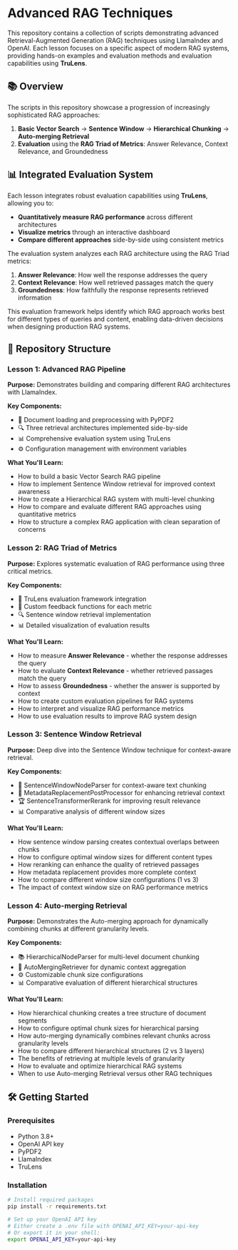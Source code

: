 # Advanced RAG Techniques

This repository contains a collection of scripts demonstrating advanced Retrieval-Augmented Generation (RAG) techniques using LlamaIndex and OpenAI. 
Each lesson focuses on a specific aspect of modern RAG systems, providing hands-on examples and evaluation methods and evaluation capabilities using **TruLens**.

## 📚 Overview

The scripts in this repository showcase a progression of increasingly sophisticated RAG approaches:

1. **Basic Vector Search** → **Sentence Window** → **Hierarchical Chunking** → **Auto-merging Retrieval**
2. **Evaluation** using the **RAG Triad of Metrics**: Answer Relevance, Context Relevance, and Groundedness

## 📊 Integrated Evaluation System

Each lesson integrates robust evaluation capabilities using **TruLens**, allowing you to:

- **Quantitatively measure RAG performance** across different architectures
- **Visualize metrics** through an interactive dashboard
- **Compare different approaches** side-by-side using consistent metrics

The evaluation system analyzes each RAG architecture using the RAG Triad metrics:
1. **Answer Relevance**: How well the response addresses the query
2. **Context Relevance**: How well retrieved passages match the query
3. **Groundedness**: How faithfully the response represents retrieved information

This evaluation framework helps identify which RAG approach works best for different types of queries and content, 
enabling data-driven decisions when designing production RAG systems.

## 🧩 Repository Structure

### Lesson 1: Advanced RAG Pipeline

**Purpose:** Demonstrates building and comparing different RAG architectures with LlamaIndex.

**Key Components:**
- 📄 Document loading and preprocessing with PyPDF2
- 🔍 Three retrieval architectures implemented side-by-side
- 📊 Comprehensive evaluation system using TruLens
- ⚙️ Configuration management with environment variables

**What You'll Learn:**
- How to build a basic Vector Search RAG pipeline
- How to implement Sentence Window retrieval for improved context awareness
- How to create a Hierarchical RAG system with multi-level chunking
- How to compare and evaluate different RAG approaches using quantitative metrics
- How to structure a complex RAG application with clean separation of concerns

### Lesson 2: RAG Triad of Metrics

**Purpose:** Explores systematic evaluation of RAG performance using three critical metrics.

**Key Components:**
- 📏 TruLens evaluation framework integration
- 🎯 Custom feedback functions for each metric
- 🔍 Sentence window retrieval implementation
- 📊 Detailed visualization of evaluation results

**What You'll Learn:**
- How to measure **Answer Relevance** - whether the response addresses the query
- How to evaluate **Context Relevance** - whether retrieved passages match the query
- How to assess **Groundedness** - whether the answer is supported by context
- How to create custom evaluation pipelines for RAG systems
- How to interpret and visualize RAG performance metrics
- How to use evaluation results to improve RAG system design

### Lesson 3: Sentence Window Retrieval

**Purpose:** Deep dive into the Sentence Window technique for context-aware retrieval.

**Key Components:**
- 📑 SentenceWindowNodeParser for context-aware text chunking
- 🔄 MetadataReplacementPostProcessor for enhancing retrieval context
- 🏆 SentenceTransformerRerank for improving result relevance
- 📊 Comparative analysis of different window sizes

**What You'll Learn:**
- How sentence window parsing creates contextual overlaps between chunks
- How to configure optimal window sizes for different content types
- How reranking can enhance the quality of retrieved passages
- How metadata replacement provides more complete context
- How to compare different window size configurations (1 vs 3)
- The impact of context window size on RAG performance metrics

### Lesson 4: Auto-merging Retrieval

**Purpose:** Demonstrates the Auto-merging approach for dynamically combining chunks at different granularity levels.

**Key Components:**
- 📚 HierarchicalNodeParser for multi-level document chunking
- 🔀 AutoMergingRetriever for dynamic context aggregation
- ⚙️ Customizable chunk size configurations
- 📊 Comparative evaluation of different hierarchical structures

**What You'll Learn:**
- How hierarchical chunking creates a tree structure of document segments
- How to configure optimal chunk sizes for hierarchical parsing
- How auto-merging dynamically combines relevant chunks across granularity levels
- How to compare different hierarchical structures (2 vs 3 layers)
- The benefits of retrieving at multiple levels of granularity
- How to evaluate and optimize hierarchical RAG systems
- When to use Auto-merging Retrieval versus other RAG techniques

## 🛠️ Getting Started

### Prerequisites

- Python 3.8+
- OpenAI API key
- PyPDF2
- LlamaIndex
- TruLens

### Installation

```bash
# Install required packages
pip install -r requirements.txt

# Set up your OpenAI API key
# Either create a .env file with OPENAI_API_KEY=your-api-key
# Or export it in your shell:
export OPENAI_API_KEY=your-api-key